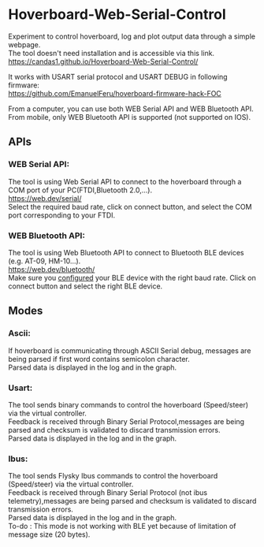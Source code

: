 # Hoverboard-Web-Serial-Control

Experiment to control hoverboard, log and plot output data through a simple webpage.<br>
The tool doesn't need installation and is accessible via this link.<br>
https://candas1.github.io/Hoverboard-Web-Serial-Control/

It works with USART serial protocol and USART DEBUG in following firmware:<br>
https://github.com/EmanuelFeru/hoverboard-firmware-hack-FOC



From a computer, you can use both WEB Serial API and WEB Bluetooth API.
From mobile, only WEB Bluetooth API is supported (not supported on IOS).

## APIs
### WEB Serial API:
The tool is using Web Serial API to connect to the hoverboard through a COM port of your PC(FTDI,Bluetooth 2.0,...).<br>
https://web.dev/serial/<br>
Select the required baud rate, click on connect button, and select the COM port corresponding to your FTDI.

### WEB Bluetooth API:
The tool is using Web Bluetooth API to connect to Bluetooth BLE devices (e.g. AT-09, HM-10...).<br>
https://web.dev/bluetooth/<br>
Make sure you [configured](https://github.com/Candas1/Hoverboard-Web-Serial-Control/wiki/Configure-BLE-device) your BLE device with the right baud rate.
Click on connect button and select the right BLE device.


## Modes
### Ascii:
If hoverboard is communicating through ASCII Serial debug, messages are being parsed if first word contains semicolon character.<br>
Parsed data is displayed in the log and in the graph.<br>

### Usart:
The tool sends binary commands to control the hoverboard (Speed/steer) via the virtual controller.<br>
Feedback is received through Binary Serial Protocol,messages are being parsed and checksum is validated to discard transmission errors.<br>
Parsed data is displayed in the log and in the graph.<br>

### Ibus:
The tool sends Flysky Ibus commands to control the hoverboard (Speed/steer) via the virtual controller.<br>
Feedback is received through Binary Serial Protocol (not ibus telemetry),messages are being parsed and checksum is validated to discard transmission errors.<br>
Parsed data is displayed in the log and in the graph.<br>
To-do : This mode is not working with BLE yet because of limitation of message size (20 bytes).
